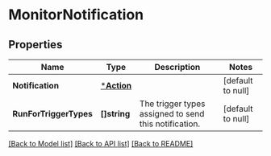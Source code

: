 # MonitorNotification

## Properties
Name | Type | Description | Notes
------------ | ------------- | ------------- | -------------
**Notification** | [***Action**](Action.md) |  | [default to null]
**RunForTriggerTypes** | **[]string** | The trigger types assigned to send this notification. | [default to null]

[[Back to Model list]](../README.md#documentation-for-models) [[Back to API list]](../README.md#documentation-for-api-endpoints) [[Back to README]](../README.md)

